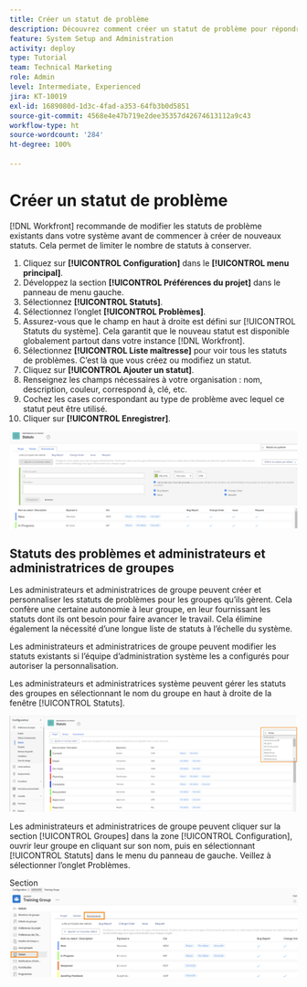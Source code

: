 ```yaml
---
title: Créer un statut de problème
description: Découvrez comment créer un statut de problème pour répondre aux besoins des workflows de votre organisation.
feature: System Setup and Administration
activity: deploy
type: Tutorial
team: Technical Marketing
role: Admin
level: Intermediate, Experienced
jira: KT-10019
exl-id: 1689080d-1d3c-4fad-a353-64fb3b0d5851
source-git-commit: 4568e4e47b719e2dee35357d42674613112a9c43
workflow-type: ht
source-wordcount: '284'
ht-degree: 100%

---
```


# Créer un statut de problème

[!DNL Workfront] recommande de modifier les statuts de problème existants dans votre système avant de commencer à créer de nouveaux statuts. Cela permet de limiter le nombre de statuts à conserver.

1. Cliquez sur **[!UICONTROL Configuration]** dans le **[!UICONTROL menu principal]**.
1. Développez la section **[!UICONTROL Préférences du projet]** dans le panneau de menu gauche.
1. Sélectionnez **[!UICONTROL Statuts]**.
1. Sélectionnez l’onglet **[!UICONTROL Problèmes]**.
1. Assurez-vous que le champ en haut à droite est défini sur [!UICONTROL Statuts du système]. Cela garantit que le nouveau statut est disponible globalement partout dans votre instance [!DNL Workfront].
1. Sélectionnez **[!UICONTROL Liste maîtresse]** pour voir tous les statuts de problèmes. C’est là que vous créez ou modifiez un statut.
1. Cliquez sur **[!UICONTROL Ajouter un statut]**.
1. Renseignez les champs nécessaires à votre organisation : nom, description, couleur, correspond à, clé, etc.
1. Cochez les cases correspondant au type de problème avec lequel ce statut peut être utilisé.
1. Cliquer sur **[!UICONTROL Enregistrer]**.

![Fenêtre Nouveau statut sur la page [!UICONTROL Statuts]](assets/admin-fund-create-issue-status.png)

## Statuts des problèmes et administrateurs et administratrices de groupes

Les administrateurs et administratrices de groupe peuvent créer et personnaliser les statuts de problèmes pour les groupes qu’ils gèrent. Cela confère une certaine autonomie à leur groupe, en leur fournissant les statuts dont ils ont besoin pour faire avancer le travail. Cela élimine également la nécessité d’une longue liste de statuts à l’échelle du système.

Les administrateurs et administratrices de groupe peuvent modifier les statuts existants si l’équipe d’administration système les a configurés pour autoriser la personnalisation.

Les administrateurs et administratrices système peuvent gérer les statuts des groupes en sélectionnant le nom du groupe en haut à droite de la fenêtre [!UICONTROL Statuts].

![Menu Liste des groupes sur la page [!UICONTROL Statuts]](assets/admin-fund-change-group-master-list.png)

Les administrateurs et administratrices de groupe peuvent cliquer sur la section [!UICONTROL Groupes] dans la zone [!UICONTROL Configuration], ouvrir leur groupe en cliquant sur son nom, puis en sélectionnant [!UICONTROL Statuts] dans le menu du panneau de gauche. Veillez à sélectionner l’onglet Problèmes.

Section ![[!UICONTROL Statuts] de la page [!UICONTROL Groupe]](assets/admin-fund-group-issue-statuses.png)

<!--
For detailed information on how managing statuses can be done by group administrators, see these articles:
Create and customize group statuses
Group administrators
-->

<!--
learn more URLs
Issue statuses
Create and customize system-wide statuses
-->
